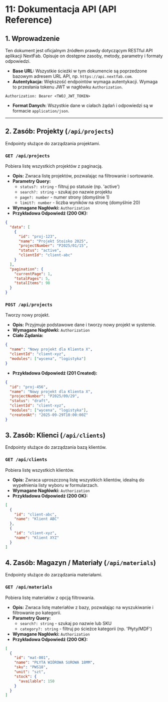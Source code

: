 # 11: Dokumentacja API (API Reference)

## 1. Wprowadzenie

Ten dokument jest oficjalnym źródłem prawdy dotyczącym RESTful API aplikacji NextFab. Opisuje on dostępne zasoby, metody, parametry i formaty odpowiedzi.

- **Base URL:** Wszystkie ścieżki w tym dokumencie są poprzedzone bazowym adresem URL API, np. `https://api.nextfab.com`.
- **Autentykacja:** Większość endpointów wymaga autentykacji. Wymaga to przesłania tokenu JWT w nagłówku `Authorization`.
```
Authorization: Bearer <TWÓJ_JWT_TOKEN>
```

- **Format Danych:** Wszystkie dane w ciałach żądań i odpowiedzi są w formacie `application/json`.

---

## 2. Zasób: Projekty (`/api/projects`)

Endpointy służące do zarządzania projektami.

### `GET /api/projects`
Pobiera listę wszystkich projektów z paginacją.

- **Opis:** Zwraca listę projektów, pozwalając na filtrowanie i sortowanie.
- **Parametry Query:**
  - `status?: string` - filtruj po statusie (np. 'active')
  - `search?: string` - szukaj po nazwie projektu
  - `page?: number` - numer strony (domyślnie 1)
  - `limit?: number` - liczba wyników na stronę (domyślnie 20)
- **Wymagane Nagłówki:** `Authorization`
- **Przykładowa Odpowiedź (200 OK):**
```json
{
  "data": [
    {
      "id": "proj-123",
      "name": "Projekt Stoisko 2025",
      "projectNumber": "P2025/01/15",
      "status": "active",
      "clientId": "client-abc"
    }
  ],
  "pagination": {
    "currentPage": 1,
    "totalPages": 5,
    "totalItems": 98
  }
}
```

### `POST /api/projects`
Tworzy nowy projekt.

- **Opis:** Przyjmuje podstawowe dane i tworzy nowy projekt w systemie.
- **Wymagane Nagłówki:** `Authorization`
- **Ciało Żądania:**
```json
{
  "name": "Nowy projekt dla Klienta X",
  "clientId": "client-xyz",
  "modules": ["wycena", "logistyka"]
}
```
- **Przykładowa Odpowiedź (201 Created):**
```json
{
  "id": "proj-456",
  "name": "Nowy projekt dla Klienta X",
  "projectNumber": "P2025/09/29",
  "status": "draft",
  "clientId": "client-xyz",
  "modules": ["wycena", "logistyka"],
  "createdAt": "2025-09-29T10:00:00Z"
}
```

## 3. Zasób: Klienci (`/api/clients`)

Endpointy służące do zarządzania bazą klientów.

### `GET /api/clients`
Pobiera listę wszystkich klientów.

- **Opis:** Zwraca uproszczoną listę wszystkich klientów, idealną do wypełnienia listy wyboru w formularzach.
- **Wymagane Nagłówki:** `Authorization`
- **Przykładowa Odpowiedź (200 OK):**
```json
[
  {
    "id": "client-abc",
    "name": "Klient ABC"
  },
  {
    "id": "client-xyz",
    "name": "Klient XYZ"
  }
]
```

## 4. Zasób: Magazyn / Materiały (`/api/materials`)

Endpointy służące do zarządzania materiałami.

### `GET /api/materials`
Pobiera listę materiałów z opcją filtrowania.

- **Opis:** Zwraca listę materiałów z bazy, pozwalając na wyszukiwanie i filtrowanie po kategorii.
- **Parametry Query:**
  - `search?: string` - szukaj po nazwie lub SKU
  - `category?: string` - filtruj po ścieżce kategorii (np. 'Płyty/MDF')
- **Wymagane Nagłówki:** `Authorization`
- **Przykładowa Odpowiedź (200 OK):**
```json
[
  {
    "id": "mat-001",
    "name": "PŁYTA WIÓROWA SUROWA 18MM",
    "sku": "PWS18",
    "unit": "szt",
    "stock": {
      "available": 150
    }
  }
]
```
